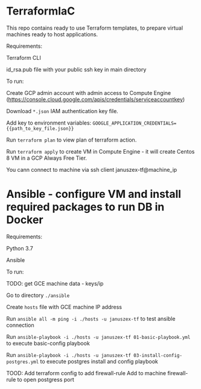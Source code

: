 # TerraformIaC
This repo contains ready to use Terraform templates, to prepare virtual machines ready to host applications.

Requirements:

Terraform CLI

id_rsa.pub file with your public ssh key in main directory

To run:

Create GCP admin account with admin access to Compute Engine (https://console.cloud.google.com/apis/credentials/serviceaccountkey)

Download `*.json` IAM authentication key file.

Add key to environment variables:
`GOOGLE_APPLICATION_CREDENTIALS={{path_to_key_file.json}}`

Run `terraform plan` to view plan of terraform action.

Run `terraform apply` to create VM in Compute Engine - it will create Centos 8 VM in a GCP Always Free Tier.

You cann connect to machine via ssh client januszex-tf@machine_ip

# Ansible - configure VM and install required packages to run DB in Docker

Requirements:

Python 3.7

Ansible


To run:

TODO: get GCE machine data - keys/ip

Go to directory `./ansible`

Create `hosts` file with GCE machine IP address

Run `ansible all -m ping -i ./hosts -u januszex-tf` to test ansible connection

Run `ansible-playbook -i ./hosts -u januszex-tf 01-basic-playbook.yml` to execute basic-config playbook

Run `ansible-playbook -i ./hosts -u januszex-tf 03-install-config-postgres.yml` to execute postgres install and config playbook


TOOD:
Add terraform config to add firewall-rule
Add to machine firewall-rule to open postgress port